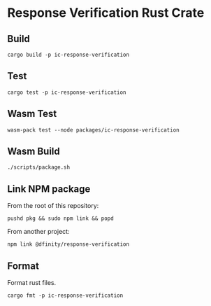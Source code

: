 # Response Verification Rust Crate

## Build

```shell
cargo build -p ic-response-verification
```

## Test

```shell
cargo test -p ic-response-verification
```

## Wasm Test

```
wasm-pack test --node packages/ic-response-verification
```

## Wasm Build

```
./scripts/package.sh
```

## Link NPM package

From the root of this repository:

```
pushd pkg && sudo npm link && popd
```

From another project:

```shell
npm link @dfinity/response-verification
```

## Format

Format rust files.

```shell
cargo fmt -p ic-response-verification
```
